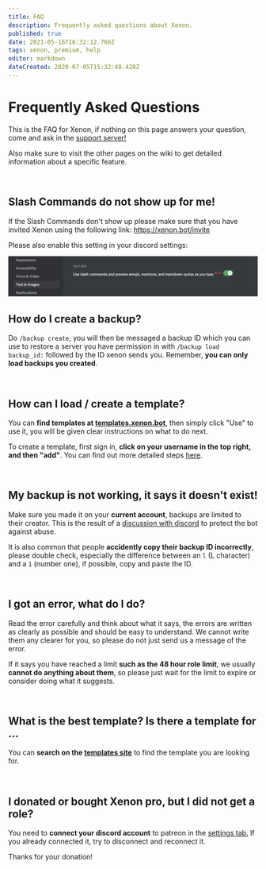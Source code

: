 ```yaml
---
title: FAQ
description: Frequently asked questions about Xenon.
published: true
date: 2021-05-16T16:32:12.766Z
tags: xenon, premium, help
editor: markdown
dateCreated: 2020-07-05T15:32:48.428Z
---
```


# Frequently Asked Questions

This is the FAQ for Xenon, if nothing on this page answers your question, come and ask in the [support server!](https://xenon.bot/support)

Also make sure to visit the other pages on the wiki to get detailed information about a specific feature.

<br />

## Slash Commands do not show up for me!

If the Slash Commands don't show up please make sure that you have invited Xenon using the following link:
https://xenon.bot/invite

Please also enable this setting in your discord settings:

![slash-commands-trouble.png](/slash-commands-trouble.png)
<br />


## How do I create a backup?

Do `/backup create`, you will then be messaged a backup ID which you can use to restore a server you have permission in with `/backup load backup_id:` followed by the ID xenon sends you. Remember, **you can only load backups you created**.

<br />

## How can I load / create a template?

You can **find templates at [templates.xenon.bot](https://templates.xenon.bot)**, then simply click "Use" to use it, you will be given clear instructions on what to do next.

To create a template, first sign in, **click on your username in the top right, and then "add"**. You can find out more detailed steps [here](/templates#creating-a-template).

<br />

## My backup is not working, it says it doesn't exist!

Make sure you made it on your **current account**, backups are limited to their creator. This is the result of a [discussion with discord](https://cdn.discordapp.com/attachments/412360041300230168/480494807823810590/unknown.png) to protect the bot against abuse.

It is also common that people **accidently copy their backup ID incorrectly**, please double check, especially the difference between an `l` (L character) and a `1` (number one), if possible, copy and paste the ID.

<br />

## I got an error, what do I do?

Read the error carefully and think about what it says, the errors are written as clearly as possible and should be easy to understand. We cannot write them any clearer for you, so please do not just send us a message of the error.

If it says you have reached a limit **such as the 48 hour role limit**, we usually **cannot do anything about them**, so please just wait for the limit to expire or consider doing what it suggests.

<br />

## What is the best template? Is there a template for ...

You can **search on the [templates site](https://templates.xenon.bot)** to find the template you are looking for.

<br />

## I donated or bought Xenon pro, but I did not get a role?

You need to **connect your discord account** to patreon in the [settings tab.](https://www.patreon.com/settings/apps) If you already connected it, try to disconnect and reconnect it.

Thanks for your donation!

<br />
